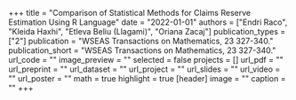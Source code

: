 +++
title = "Comparison of Statistical Methods for Claims Reserve Estimation Using R Language"
date = "2022-01-01"
authors = ["Endri Raco", "Kleida Haxhi", "Etleva Beliu (Llagami)", "Oriana Zacaj"]
publication_types = ["2"]
publication = "WSEAS Transactions on Mathematics, 23 327-340."
publication_short = "WSEAS Transactions on Mathematics, 23 327-340."
url_code = ""
image_preview = ""
selected = false
projects = []
url_pdf = ""
url_preprint = ""
url_dataset = ""
url_project = ""
url_slides = ""
url_video = ""
url_poster = ""
math = true
highlight = true
[header]
image = ""
caption = ""
+++
